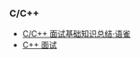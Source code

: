 
### C/C++
- [C/C++ 面试基础知识总结·语雀](https://www.yuque.com/huihut/interview)
- [C++ 面试](https://github.com/huihut/interview)
